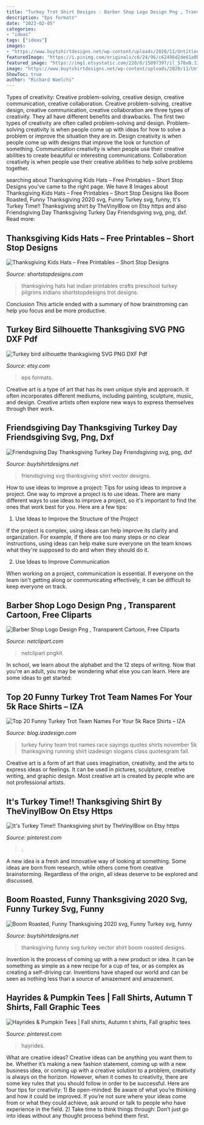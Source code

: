 ```yaml
---
title: "Turkey Trot Shirt Designs : Barber Shop Logo Design Png , Transparent Cartoon, Free Cliparts"
description: "Eps formats"
date: "2023-02-05"
categories:
- "ideas"
tags: ["ideas"]
images:
- "https://www.buytshirtdesigns.net/wp-content/uploads/2020/11/Untitled-2-48.jpg"
featuredImage: "https://i.pinimg.com/originals/c6/24/96/c62496d2de61a0bd6dd836ccaed458f2.jpg"
featured_image: "https://img1.etsystatic.com/220/0/15097397/il_570xN.1380925839_4eh1.jpg"
image: "https://www.buytshirtdesigns.net/wp-content/uploads/2020/11/Untitled-2-48.jpg"
ShowToc: true
author: "Richard Waelchi"
---
```



Types of creativity: Creative problem-solving, creative design, creative communication, creative collaboration.
Creative problem-solving, creative design, creative communication, creative collaboration are three types of creativity. They all have different benefits and drawbacks. The first two types of creativity are often called problem-solving and design. Problem-solving creativity is when people come up with ideas for how to solve a problem or improve the situation they are in. Design creativity is when people come up with designs that improve the look or function of something. Communication creativity is when people use their creative abilities to create beautiful or interesting communications. Collaboration creativity is when people use their creative abilities to help solve problems together.

	

		
searching about Thanksgiving Kids Hats – Free Printables – Short Stop Designs you've came to the right page. We have 8 Images about Thanksgiving Kids Hats – Free Printables – Short Stop Designs like Boom Roasted, Funny Thanksgiving 2020 svg, Funny Turkey svg, funny, It&#039;s Turkey Time!! Thanksgiving shirt by TheVinylBow on Etsy https and also Friendsgiving Day Thanksgiving Turkey Day Friendsgiving svg, png, dxf. Read more:
		
    
## Thanksgiving Kids Hats – Free Printables – Short Stop Designs

<img loading=lazy src="http://www.shortstopdesigns.com/wp-content/uploads/2014/11/indian-hat-pic.jpg" onerror="this.onerror=null;this.src='https://tse3.mm.bing.net/th?id=OIP.IkQa6lpMjrfH3f_A8pOCswHaLH&amp;pid=15.1';" alt="Thanksgiving Kids Hats – Free Printables – Short Stop Designs">

_Source: shortstopdesigns.com_

>thanksgiving hats hat indian printables crafts preschool turkey pilgrims indians shortstopdesigns trot designs. 

	

Conclusion
This article ended with a summary of how brainstroming can help you focus and be more productive.

    
## Turkey Bird Silhouette Thanksgiving SVG PNG DXF Pdf

<img loading=lazy src="https://img1.etsystatic.com/220/0/15097397/il_570xN.1380925839_4eh1.jpg" onerror="this.onerror=null;this.src='https://tse4.mm.bing.net/th?id=OIP.xGJfBqWDwhax1JPoRRfYRgHaF3&amp;pid=15.1';" alt="Turkey bird silhouette thanksgiving SVG PNG DXF Pdf">

_Source: etsy.com_

>eps formats. 

	

Creative art is a type of art that has its own unique style and approach. It often incorporates different mediums, including painting, sculpture, music, and design. Creative artists often explore new ways to express themselves through their work.

    
## Friendsgiving Day Thanksgiving Turkey Day Friendsgiving Svg, Png, Dxf

<img loading=lazy src="https://www.buytshirtdesigns.net/wp-content/uploads/2019/11/a-25.jpg" onerror="this.onerror=null;this.src='https://tse3.mm.bing.net/th?id=OIP.b-tLh4Dup1SK3Wg44J6yXgHaHa&amp;pid=15.1';" alt="Friendsgiving Day Thanksgiving Turkey Day Friendsgiving svg, png, dxf">

_Source: buytshirtdesigns.net_

>friendsgiving svg thanksgiving shirt vector designs. 

	

How to use ideas to improve a project: Tips for using ideas to improve a project.
One way to improve a project is to use ideas. There are many different ways to use ideas to improve a project, so it's important to find the ones that work best for you. Here are a few tips:
1. Use Ideas to Improve the Structure of the Project

If the project is complex, using ideas can help improve its clarity and organization. For example, if there are too many steps or no clear instructions, using ideas can help make sure everyone on the team knows what they're supposed to do and when they should do it.

2. Use Ideas to Improve Communication

When working on a project, communication is essential. If everyone on the team isn't getting along or communicating effectively, it can be difficult to keep everyone on track.

    
## Barber Shop Logo Design Png , Transparent Cartoon, Free Cliparts

<img loading=lazy src="https://www.netclipart.com/pp/m/162-1624185_barber-shop-logo-design-png.png" onerror="this.onerror=null;this.src='https://tse4.mm.bing.net/th?id=OIP.nahfoHUIXXLPvTVOAjWtQgHaGP&amp;pid=15.1';" alt="Barber Shop Logo Design Png , Transparent Cartoon, Free Cliparts">

_Source: netclipart.com_

>netclipart pngkit. 

	

In school, we learn about the alphabet and the 12 steps of writing. Now that you're an adult, you may be wondering what else you can learn. Here are some ideas to get started: 

    
## Top 20 Funny Turkey Trot Team Names For Your 5k Race Shirts – IZA

<img loading=lazy src="http://blog.izadesign.com/wp-content/uploads/2014/11/funny-turkey-trot-team-names1.jpg" onerror="this.onerror=null;this.src='https://tse3.mm.bing.net/th?id=OIP.7nBqSnr_lrWU4XXm43IqXAHaEk&amp;pid=15.1';" alt="Top 20 Funny Turkey Trot Team Names For Your 5k Race Shirts – IZA">

_Source: blog.izadesign.com_

>turkey funny team trot names race sayings quotes shirts november 5k thanksgiving running shirt izadesign slogans class quotesgram fall. 

	

Creative art is a form of art that uses imagination, creativity, and the arts to express ideas or feelings. It can be used in pictures, sculpture, creative writing, and graphic design. Most creative art is created by people who are not professional artists.

    
## It&#039;s Turkey Time!! Thanksgiving Shirt By TheVinylBow On Etsy Https

<img loading=lazy src="https://i.pinimg.com/originals/c6/24/96/c62496d2de61a0bd6dd836ccaed458f2.jpg" onerror="this.onerror=null;this.src='https://tse2.mm.bing.net/th?id=OIP.epk6CHoqQ9zE8L2o09Xj1gHaHN&amp;pid=15.1';" alt="It&#039;s Turkey Time!! Thanksgiving shirt by TheVinylBow on Etsy https">

_Source: pinterest.com_

>. 

	

A new idea is a fresh and innovative way of looking at something. Some ideas are born from research, while others come from creative brainstorming. Regardless of the origin, all ideas deserve to be explored and discussed.

    
## Boom Roasted, Funny Thanksgiving 2020 Svg, Funny Turkey Svg, Funny

<img loading=lazy src="https://www.buytshirtdesigns.net/wp-content/uploads/2020/11/Untitled-2-48.jpg" onerror="this.onerror=null;this.src='https://tse1.mm.bing.net/th?id=OIP.XfmCkjGXKLBWm_jwHPkazwHaHa&amp;pid=15.1';" alt="Boom Roasted, Funny Thanksgiving 2020 svg, Funny Turkey svg, funny">

_Source: buytshirtdesigns.net_

>thanksgiving funny svg turkey vector shirt boom roasted designs. 

	

Invention is the process of coming up with a new product or idea. It can be something as simple as a new recipe for a cup of tea, or as complex as creating a self-driving car. Inventions have shaped our world and can be seen as nothing less than a source of amazement and amazement.

    
## Hayrides &amp; Pumpkin Tees | Fall Shirts, Autumn T Shirts, Fall Graphic Tees

<img loading=lazy src="https://i.pinimg.com/originals/0f/5e/0b/0f5e0bee0d0ac4bcd806663e64472e14.jpg" onerror="this.onerror=null;this.src='https://tse1.mm.bing.net/th?id=OIP.IQnKCySNLEOan-Ec-kLy1QHaHa&amp;pid=15.1';" alt="Hayrides &amp; Pumpkin Tees | Fall shirts, Autumn t shirts, Fall graphic tees">

_Source: pinterest.com_

>hayrides. 

	

What are creative ideas?
Creative ideas can be anything you want them to be. Whether it’s making a new fashion statement, coming up with a new business idea, or coming up with a creative solution to a problem, creativity is always on the horizon. However, when it comes to creativity, there are some key rules that you should follow in order to be successful. Here are four tips for creativity: 1) Be open-minded: Be aware of what you’re thinking and how it could be improved. If you’re not sure where your ideas come from or what they could achieve, ask around or talk to people who have experience in the field. 2) Take time to think things through: Don’t just go into ideas without any thought process behind them first.

